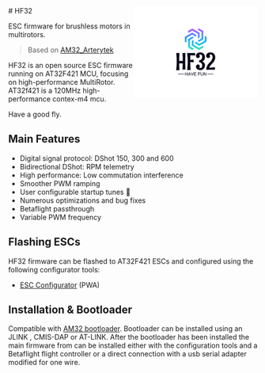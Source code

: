 <img align="right" src="logo.svg" alt="Bluejay" width="250">
# HF32

ESC firmware for brushless motors in multirotors.

> Based on [AM32_Arterytek](https://github.com/AlkaMotors/AM32_Arterytek)

HF32 is an open source ESC firmware running on AT32F421 MCU, focusing on high-performance MultiRotor. 
AT32f421 is a 120MHz high-performance contex-m4 mcu.

Have a good fly.

## Main Features

- Digital signal protocol: DShot 150, 300 and 600
- Bidirectional DShot: RPM telemetry
- High performance: Low commutation interference
- Smoother PWM ramping
- User configurable startup tunes :musical_note:
- Numerous optimizations and bug fixes
- Betaflight passthrough 
- Variable PWM frequency


## Flashing ESCs
HF32 firmware can be flashed to AT32F421 ESCs and configured using the following configurator tools:

- [ESC Configurator](https://develop.esc-configurator.com/) (PWA)


## Installation & Bootloader
Compatible with [AM32 bootloader](https://github.com/kikoqiu/AT32F421_AM32_Bootloader). Bootloader can be installed using an JLINK , CMIS-DAP or AT-LINK. 
After the bootloader has been installed the main firmware from can be installed either with the configuration tools and a Betaflight flight controller or a direct connection with a usb serial adapter modified for one wire.

